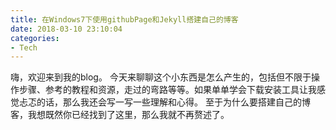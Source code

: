 ```yaml
---
title: 在Windows7下使用githubPage和Jekyll搭建自己的博客
date: 2018-03-10 23:10:04
categories:
- Tech
---
```

嗨，欢迎来到我的blog。
今天来聊聊这个小东西是怎么产生的，包括但不限于操作步骤、参考的教程和资源，走过的弯路等等。如果单单学会下载安装工具让我感觉忐忑的话，那么我还会写一写一些理解和心得。
至于为什么要搭建自己的博客，我想既然你已经找到了这里，那么我就不再赘述了。
